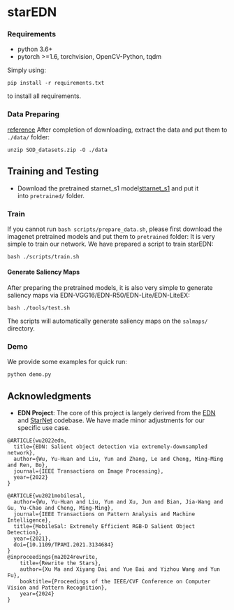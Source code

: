 # starEDN
### Requirements

* python 3.6+
* pytorch >=1.6, torchvision, OpenCV-Python, tqdm

Simply using:
````
pip install -r requirements.txt
````
to install all requirements.

### Data Preparing

[reference](https://github.com/yuhuan-wu/EDN)
After completion of downloading, extract the data and put them to `./data/` folder:

```
unzip SOD_datasets.zip -O ./data
```

## Training and Testing
- Download the pretrained starnet_s1 model[sttarnet_s1](https://github.com/ma-xu/Rewrite-the-Stars/tree/main/imagenet) and put it into `pretrained/` folder.

### Train

If you cannot run `bash scripts/prepare_data.sh`, please first download the imagenet pretrained models and put them to `pretrained` folder:
It is very simple to train our network. We have prepared a script to train starEDN:
```
bash ./scripts/train.sh
```

#### Generate Saliency Maps

After preparing the pretrained models, it is also very simple to generate saliency maps via EDN-VGG16/EDN-R50/EDN-Lite/EDN-LiteEX:

```
bash ./tools/test.sh
```

The scripts will automatically generate saliency maps on the `salmaps/` directory.

### Demo

We provide some examples for quick run:
````
python demo.py
````

## Acknowledgments
- **EDN Project**: The core of this project is largely derived from the [EDN](https://github.com/yuhuan-wu/EDN) and [StarNet](https://github.com/ma-xu/Rewrite-the-Stars/tree/main) codebase. We have made minor adjustments for our specific use case. 
````
@ARTICLE{wu2022edn,
  title={EDN: Salient object detection via extremely-downsampled network},
  author={Wu, Yu-Huan and Liu, Yun and Zhang, Le and Cheng, Ming-Ming and Ren, Bo},
  journal={IEEE Transactions on Image Processing},
  year={2022}
}

@ARTICLE{wu2021mobilesal,
  author={Wu, Yu-Huan and Liu, Yun and Xu, Jun and Bian, Jia-Wang and Gu, Yu-Chao and Cheng, Ming-Ming},
  journal={IEEE Transactions on Pattern Analysis and Machine Intelligence}, 
  title={MobileSal: Extremely Efficient RGB-D Salient Object Detection}, 
  year={2021},
  doi={10.1109/TPAMI.2021.3134684}
}
@inproceedings{ma2024rewrite,
    title={Rewrite the Stars},
    author={Xu Ma and Xiyang Dai and Yue Bai and Yizhou Wang and Yun Fu},
    booktitle={Proceedings of the IEEE/CVF Conference on Computer Vision and Pattern Recognition},
    year={2024}
}
````
